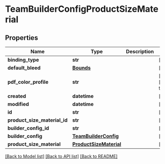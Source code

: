 # TeamBuilderConfigProductSizeMaterial

## Properties
Name | Type | Description | Notes
------------ | ------------- | ------------- | -------------
**binding_type** | **str** |  | [optional] 
**default_bleed** | [**Bounds**](Bounds.md) |  | [optional] 
**pdf_color_profile** | **str** |  | [optional] [default to '']
**created** | **datetime** |  | [optional] 
**modified** | **datetime** |  | [optional] 
**id** | **str** |  | [optional] 
**product_size_material_id** | **str** |  | [optional] 
**builder_config_id** | **str** |  | [optional] 
**builder_config** | [**TeamBuilderConfig**](TeamBuilderConfig.md) |  | [optional] 
**product_size_material** | [**ProductSizeMaterial**](ProductSizeMaterial.md) |  | [optional] 

[[Back to Model list]](../README.md#documentation-for-models) [[Back to API list]](../README.md#documentation-for-api-endpoints) [[Back to README]](../README.md)


